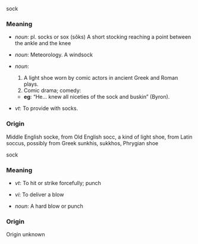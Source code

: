 sock
### Meaning
+ _noun_: pl. socks or sox (sŏks) A short stocking reaching a point between the ankle and the knee
+ _noun_: Meteorology. A windsock
+ _noun_:
   1. A light shoe worn by comic actors in ancient Greek and Roman plays.
   2. Comic drama; comedy:
    + __eg__: “He... knew all niceties of the sock and buskin” (Byron).

+ _vt_: To provide with socks.

### Origin

Middle English socke, from Old English socc, a kind of light shoe, from Latin soccus, possibly from Greek sunkhis, sukkhos, Phrygian shoe

sock
### Meaning
+ _vt_: To hit or strike forcefully; punch
+ _vi_: To deliver a blow

+ _noun_: A hard blow or punch

### Origin

Origin unknown

